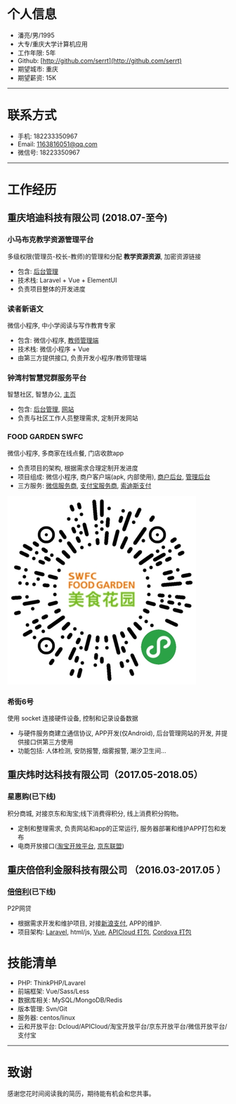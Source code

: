 
# 个人信息

 - 潘亮/男/1995 
 - 大专/重庆大学计算机应用 
 - 工作年限: 5年
 - Github: [http://github.com/serrt](http://github.com/serrt)
 - 期望城市: 重庆
 - 期望薪资: 15K

---

# 联系方式

- 手机: 182233350967
- Email: 1163816051@qq.com
- 微信号: 18223350967

---
      
# 工作经历

## 重庆培迪科技有限公司 (2018.07-至今)

### 小马布克教学资源管理平台
多级权限(管理员-校长-教师)的管理和分配 **教学资源资源**, 加密资源链接

- 包含: [后台管理](https://resources.smartbrook.cn/)
- 技术栈: Laravel + Vue + ElementUI
- 负责项目整体的开发进度

### 读者新语文
微信小程序, 中小学阅读与写作教育专家

- 包含: 微信小程序, [教师管理端](https://www.duzhexinyuwen.com.cn/)
- 技术栈: 微信小程序 + Vue
- 由第三方提供接口, 负责开发小程序/教师管理端

### 钟湾村智慧党群服务平台
智慧社区, 智慧办公, [主页](http://www.jszzwc.com)

- 包含: [后台管理](http://www.jszzwc.com/admin), [网站](http://www.jszzwc.com/admin)
- 负责与社区工作人员整理需求, 定制开发网站

### FOOD GARDEN SWFC
微信小程序, 多商家在线点餐, 门店收款app

- 负责项目的架构, 根据需求合理定制开发进度
- 项目组成: 微信小程序, 商户客户端(apk, 内部使用), [商户后台](https://www.swfcfoodgarden.com/merchant), [管理后台](https://www.swfcfoodgarden.com/admin)
- 三方服务: [微信服务商](https://pay.weixin.qq.com/wiki/doc/api/sl.html), [支付宝服务商](https://open.alipay.com), [索迪斯支付](http://sodexo.cn)

![](swfc.jpg)

### 希街6号
使用 socket 连接硬件设备, 控制和记录设备数据

- 与硬件服务商建立通信协议, APP开发(仅Android), 后台管理网站的开发, 并提供接口供第三方使用
- 功能包括: 人体检测, 安防报警, 烟雾报警, 潮汐卫生间...

## 重庆炜时达科技有限公司（2017.05-2018.05）

### 星惠购(已下线)
积分商城, 对接京东和淘宝;线下消费得积分, 线上消费积分购物。

- 定制和整理需求, 负责网站和app的正常运行, 服务器部署和维护APP打包和发布
- 电商开放接口([淘宝开放平台](http://open.taobao.com), [京东联盟](http://open.jd.com))

## 重庆倍倍利金服科技有限公司 （2016.03-2017.05 ）

### [倍倍利](https://www.ibeibeili.com)(已下线)
P2P网贷

- 根据需求开发和维护项目, 对接[新浪支付](http://pay.mobile.sina.cn), APP的维护.
- 项目架构: [Laravel](https://laravel.com), html/js, [Vue](https://cn.vuejs.org), [APICloud 打包](https://www.apicloud.com), [Cordova 打包](http://cordova.apache.org)

# 技能清单

- PHP: ThinkPHP/Lavarel
- 前端框架: Vue/Sass/Less
- 数据库相关: MySQL/MongoDB/Redis
- 版本管理: Svn/Git
- 服务器: centos/linux
- 云和开放平台: Dcloud/APICloud/淘宝开放平台/京东开放平台/微信开放平台/支付宝

---

# 致谢
感谢您花时间阅读我的简历，期待能有机会和您共事。

